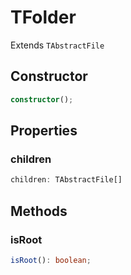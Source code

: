 # TFolder

Extends `TAbstractFile`

## Constructor

```ts
constructor();
```

## Properties

### children

```ts
children: TAbstractFile[]
```

## Methods

### isRoot

```ts
isRoot(): boolean;
```
